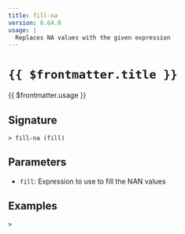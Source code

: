 ```yaml
---
title: fill-na
version: 0.64.0
usage: |
  Replaces NA values with the given expression
---
```


# <code>{{ $frontmatter.title }}</code>

<div style='white-space: pre-wrap;'>{{ $frontmatter.usage }}</div>

## Signature

```> fill-na (fill)```

## Parameters

 -  `fill`: Expression to use to fill the NAN values

## Examples


```shell
>
```

